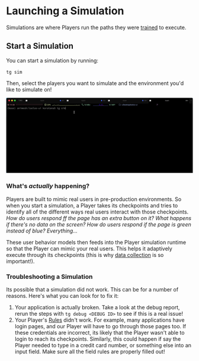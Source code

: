 # Launching a Simulation

Simulations are where Players run the paths they were [trained](train) to execute.

## Start a Simulation
You can start a simulation by running:
```
tg sim
```
Then, select the players you want to simulate and the environment you'd like to simulate on! 

![tg sim](/img/gif/sim.gif)

### What's *actually* happening?
Players are built to mimic real users in pre-production environments. So when you start a simulation, a Player takes its checkpoints and tries to identify all of the different ways real users interact with those checkpoints. *How do users respond ff the page has an extra button on it? What happens if there's no data on the screen? How do users respond if the page is green instead of blue? Everything...*

These user behavior models then feeds into the Player simulation runtime so that the Player can mimic your real users. This helps it adaptively execute through its checkpoints (this is why [data collection](/world/teach) is so important!).

### Troubleshooting a Simulation
Its possible that a simulation did not work. This can be for a number of reasons. Here's what you can look for to fix it: 
1. Your application is actually broken. Take a look at the debug report, rerun the steps with `tg debug <DEBUG ID>` to see if this is a real issue!
2. Your Player's [Rules](/player/inputs) didn't work. For example, many applications have login pages, and our Player will have to go through those pages too. If these credentials are incorrect, its likely that the Player wasn't able to login to reach its checkpoints. Similarly, this could happen if say the Player needed to type in a credit card number, or something else into an input field. Make sure all the field rules are properly filled out!